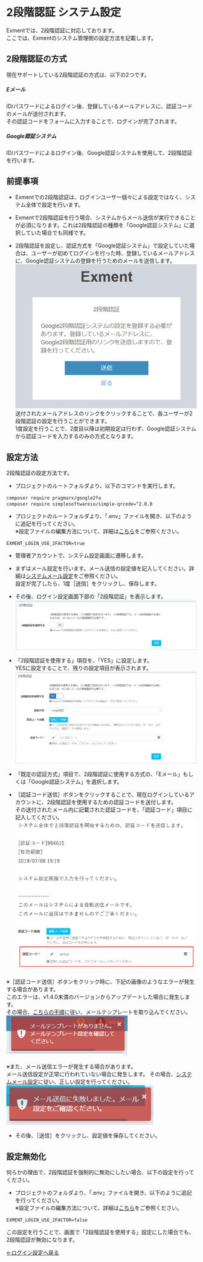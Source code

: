 # 2段階認証 システム設定
Exmentでは、2段階認証に対応しております。  
ここでは、Exmentのシステム管理側の設定方法を記載します。

## 2段階認証の方式
現在サポートしている2段階認証の方式は、以下の2つです。  

##### Eメール
ID/パスワードによるログイン後、登録しているメールアドレスに、認証コードのメールが送付されます。  
その認証コードをフォームに入力することで、ログインが完了されます。

##### Google認証システム
ID/パスワードによるログイン後、Google認証システムを使用して、2段階認証を行います。

## 前提事項
- Exmentでの2段階認証は、ログインユーザー個々による設定ではなく、システム全体で設定を行います。  

- Exmentで2段階認証を行う場合、システムからメール送信が実行できることが必須になります。これは2段階認証の種類を「Google認証システム」に選択していた場合でも同様です。

- 2段階認証を設定し、認証方式を「Google認証システム」で設定していた場合は、ユーザーが初めてログインを行った時、登録しているメールアドレスに、Google認証システムの登録を行うためのメールを送信します。  
![システム設定画面](img/login/login_2factor5.png)  
送付されたメールアドレスのリンクをクリックすることで、各ユーザーが2段階認証の設定を行うことができます。  
1度設定を行うことで、2度目以降は初期設定は行わず、Google認証システムから認証コードを入力するのみの方式となります。  

## 設定方法
2段階認証の設定方法です。

- プロジェクトのルートフォルダより、以下のコマンドを実行します。

~~~
composer require pragmarx/google2fa
composer require simplesoftwareio/simple-qrcode=^2.0.0
~~~

- プロジェクトのルートフォルダより、「.env」ファイルを開き、以下のように追記を行ってください。  
※設定ファイルの編集方法について、詳細は[こちら](/ja/config)をご参照ください。

~~~
EXMENT_LOGIN_USE_2FACTOR=true
~~~

- 管理者アカウントで、システム設定画面に遷移します。

- まずはメール設定を行います。メール送信の設定値を記入してください。詳細は[システムメール設定](/ja/system_setting#システムメール設定)をご参照ください。  
設定が完了したら、1度［送信］をクリックし、保存します。  

- その後、ログイン設定画面下部の「2段階認証」を表示します。  
![システム設定画面](img/login/login_2factor1.png)  

- 「2段階認証を使用する」項目を、「YES」に設定します。  
YESに設定することで、残りの設定項目が表示されます。  
![システム設定画面](img/login/login_2factor2.png)  

- 「既定の認証方式」項目で、2段階認証に使用する方式の、「Eメール」もしくは「Google認証システム」を選択します。  

- ［認証コード送信］ボタンをクリックすることで、現在ログインしているアカウントに、2段階認証を使用するための認証コードを送付します。  
その送付されたメール内に記載された認証コードを、「認証コード」項目に記入してください。
![システム設定画面](img/login/login_2factor3.png)  
![システム設定画面](img/login/login_2factor4.png)  

※［認証コード送信］ボタンをクリック時に、下記の画像のようなエラーが発生する場合があります。  
このエラーは、v1.4.0未満のバージョンからアップデートした場合に発生します。  
その場合、[こちらの手順](/ja/update/v1_4)に従い、メールテンプレートを取り込んでください。  
![システム設定画面](img/login/login_2factor_error.png)  

※また、メール送信エラーが発生する場合があります。  
メール送信設定が正常に行われていない場合に発生します。
その場合、[システムメール設定](/ja/system_setting#システムメール設定)に従い、正しい設定を行ってください。
![システム設定画面](img/login/login_2factor_error2.png)  

- その後、［送信］をクリックし、設定値を保存してください。


## 設定無効化
何らかの理由で、2段階認証を強制的に無効にしたい場合、以下の設定を行ってください。

- プロジェクトのフォルダより、「.env」ファイルを開き、以下のように追記を行ってください。  
※設定ファイルの編集方法について、詳細は[こちら](/ja/config)をご参照ください。

~~~
EXMENT_LOGIN_USE_2FACTOR=false
~~~

この設定を行うことで、画面で「2段階認証を使用する」設定にした場合でも、2段階認証が無効になります。
  
  
[←ログイン設定へ戻る](/ja/login_setting)
